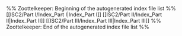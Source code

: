 %% Zoottelkeeper: Beginning of the autogenerated index file list  %%
 [[ISC2/Part I/Index_Part I|Index_Part I]]
 [[ISC2/Part II/Index_Part II|Index_Part II]]
 [[ISC2/Part III/Index_Part III|Index_Part III]]
%% Zoottelkeeper: End of the autogenerated index file list  %%
